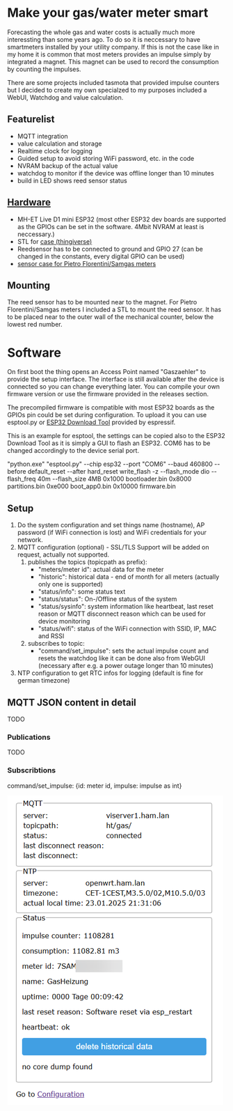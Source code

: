 # Make your gas/water meter smart
Forecasting the whole gas and water costs is actually much more interessting than some years ago. To do so it is neccessary to have smartmeters installed by your utility company. If this is not the case like in my home it is common that most meters provides an impulse simply by integrated a magnet. This magnet can be used to record the consumption by counting the impulses.

There are some projects included tasmota that provided impulse counters but I decided to create my own specialzed to my purposes included a WebUI, Watchdog and value calculation.

## Featurelist
* MQTT integration
* value calculation and storage
* Realtime clock for logging
* Guided setup to avoid storing WiFi password, etc. in the code
* NVRAM backup of the actual value
* watchdog to monitor if the device was offline longer than 10 minutes
* build in LED shows reed sensor status

## [Hardware](docs/schema.pdf)
* MH-ET Live D1 mini ESP32 (most other ESP32 dev boards are supported as the GPIOs can be set in the software. 4Mbit NVRAM at least is neccessary.)
* STL for [case (thingiverse)](https://www.thingiverse.com/thing:4871082)
* Reedsensor has to be connected to ground and GPIO 27 (can be changed in the constants, every digital GPIO can be used)
* [sensor case for Pietro Florentini/Samgas meters](docs/Gaszaehler_Halter.stl)

## Mounting
The reed sensor has to be mounted near to the magnet. For Pietro Florentini/Samgas meters I included a STL to mount the reed sensor. It has to be placed near to the outer wall of the mechanical counter, below the lowest red number.

# Software
On first boot the thing opens an Access Point named "Gaszaehler" to provide the setup interface. The interface is still available after the device is connected so you can change everything later. 
You can compile your own firmware version or use the firmware provided in the releases section.

The precompiled firmware is compatible with most ESP32 boards as the GPIOs pin could be set during configuration. To upload it you can use esptool.py or [ESP32 Download Tool](https://www.espressif.com/en/support/download/other-tools) provided by espressif. 

This is an example for esptool, the settings can be copied also to the ESP32 Download Tool as it is simply a GUI to flash an ESP32. COM6 has to be changed accordingly to the device serial port.

"python.exe" "esptool.py" --chip esp32 --port "COM6" --baud 460800 --before default_reset --after hard_reset write_flash -z --flash_mode dio --flash_freq 40m --flash_size 4MB 0x1000 bootloader.bin 0x8000 partitions.bin 0xe000 boot_app0.bin 0x10000 firmware.bin

## Setup
1. Do the system configuration and set things name (hostname), AP password (if WiFi connection is lost) and WiFi credentials for your network.
2. MQTT configuration (optional) - SSL/TLS Support will be added on request, actually not supported.
   1. publishes the topics (topicpath as prefix):
      * "meters/meter id": actual data for the meter
      * "historic": historical data - end of month for all meters (actually only one is supported)
      * "status/info": some status text
      * "status/status": On-/Offline status of the system
      * "status/sysinfo": system information like heartbeat, last reset reason or MQTT disconnect reason which can be used for device monitoring
      * "status/wifi": status of the WiFi connection with SSID, IP, MAC and RSSI
   2. subscribes to topic:
      * "command/set_impulse": sets the actual impulse count and resets the watchdog like it can be done also from WebGUI (necessary after e.g. a power outage longer than 10 minutes)
3. NTP configuration to get RTC infos for logging (default is fine for german timezone)

## MQTT JSON content in detail

TODO

### Publications

TODO

### Subscribtions
command/set_impulse: {id: meter id, impulse: impulse as int}

![homescreen](img/homescreen.png)